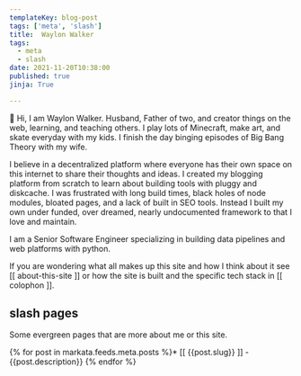 ```yaml
---
templateKey: blog-post
tags: ['meta', 'slash']
title:  Waylon Walker
tags:
  - meta
  - slash
date: 2021-11-20T10:38:00
published: true
jinja: True

---
```


👋 Hi, I am Waylon Walker.  Husband, Father of two, and creator things on the
web, learning, and teaching others.  I play lots of Minecraft, make art, and
skate everyday with my kids.  I finish the day binging episodes of Big Bang
Theory with my wife.

I believe in a decentralized platform where everyone has their own space on
this internet to share their thoughts and ideas.  I created my blogging
platform from scratch to learn about building tools with pluggy and diskcache.
I was frustrated with long build times, black holes of node modules, bloated
pages, and a lack of built in SEO tools.  Instead I built my own under funded,
over dreamed, nearly undocumented framework to that I love and maintain.

I am a Senior Software Engineer specializing in building data pipelines and web
platforms with python.

If you are wondering what all makes up this site and how I think about it
see [[ about-this-site ]] or how the site is built and the specific tech
stack in [[ colophon ]].

## slash pages

Some evergreen pages that are more about me or this site.

{% for post in markata.feeds.meta.posts %}* [[ {{post.slug}} ]] - {{post.description}}
{% endfor %}
